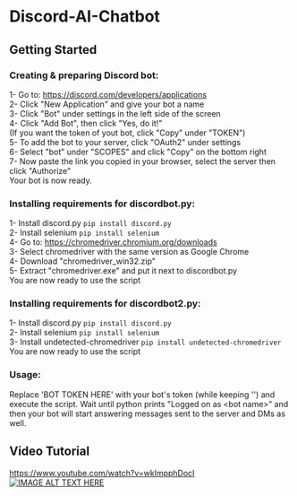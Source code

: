 # Discord-AI-Chatbot

## Getting Started

### Creating & preparing Discord bot:

1- Go to: https://discord.com/developers/applications  
2- Click "New Application" and give your bot a name  
3- Click "Bot" under settings in the left side of the screen  
4- Click "Add Bot", then click "Yes, do it!"  
(If you want the token of yout bot, click "Copy" under "TOKEN")  
5- To add the bot to your server, click "OAuth2" under settings  
6- Select "bot" under "SCOPES" and click "Copy" on the bottom right  
7- Now paste the link you copied in your browser, select the server then click "Authorize"  
Your bot is now ready.

### Installing requirements for discordbot.py:
1- Install discord.py ```pip install discord.py```  
2- Install selenium ```pip install selenium```  
4- Go to: https://chromedriver.chromium.org/downloads  
3- Select chromedriver with the same version as Google Chrome  
4- Download "chromedriver_win32.zip"  
5- Extract "chromedriver.exe" and put it next to discordbot.py  
You are now ready to use the script  

### Installing requirements for discordbot2.py:
1- Install discord.py ```pip install discord.py```  
2- Install selenium ```pip install selenium```   
3- Install undetected-chromedriver ```pip install undetected-chromedriver```   
You are now ready to use the script  

### Usage:
Replace 'BOT TOKEN HERE' with your bot's token (while keeping '') and execute the script. Wait until python prints "Logged on as \<bot name\>" and then your bot will start answering messages sent to the server and DMs as well.

## Video Tutorial

https://www.youtube.com/watch?v=wkImpphDocI  
[![IMAGE ALT TEXT HERE](https://i9.ytimg.com/vi_webp/jmFq99gE0CQ/maxresdefault.webp?v=635c1c18&sqp=CKS48JoG&rs=AOn4CLBAtz7YXWGzqD1Sv5V9xAkkPZzbqw)](https://youtu.be/jmFq99gE0CQ)
